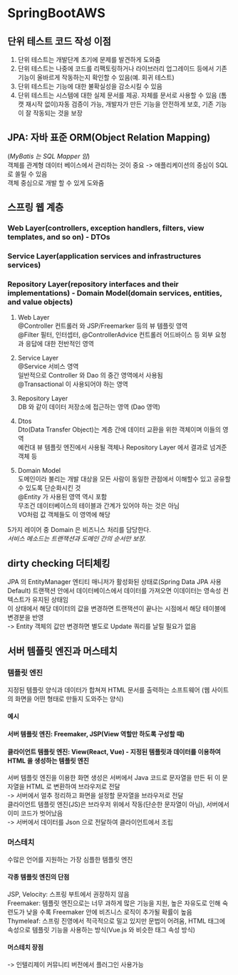 # SpringBootAWS

## 단위 테스트 코드 작성 이점
1. 단위 테스트는 개발단계 초기에 문제를 발견하게 도와줌
2. 단위 테스트는 나중에 코드를 리팩토링하거나 라이브러리 업그레이드 등에서 기존 기능이 올바르게 작동하는지 확인할 수 있음(예. 회귀 테스트)
3. 단위 테스트는 기능에 대한 불확실성을 감소시킬 수 있음
4. 단위 테스트는 시스템에 대한 실제 문서를 제공. 자체를 문서로 사용할 수 있음
(톰캣 재시작 없이)자동 검증이 가능, 개발자가 만든 기능을 안전하게 보호, 기존 기능이 잘 작동되는 것을 보장


## JPA: 자바 표준 ORM(Object Relation Mapping)
(*MyBatis 는 SQL Mapper 임*)    
객체를 관계형 데이터 베이스에서 관리하는 것이 중요 -> 애플리케이션의 중심이 SQL 로 쏠릴 수 있음   
객체 중심으로 개발 할 수 있게 도와줌    

## 스프링 웹 계층   
### Web Layer(controllers, exception handlers, filters, view templates, and so on) - DTOs   
### Service Layer(application services and infrastructures services)   
### Repository Layer(repository interfaces and their implementations) - Domain Model(domain services, entities, and value objects)   

1. Web Layer   
@Controller 컨트롤러 와 JSP/Freemarker 등의 뷰 템플릿 영역   
@Filter 필터, 인터셉터, @ControllerAdvice 컨트롤러 어드바이스 등 외부 요청과 응답에 대한 전반적인 영역   

2. Service Layer   
@Service 서비스 영역   
일반적으로 Controller 와 Dao 의 중간 영역에서 사용됨   
@Transactional 이 사용되어야 하는 영역   

3. Repository Layer   
DB 와 같이 데이터 저장소에 접근하는 영역 (Dao 영역)   

4. Dtos   
Dto(Data Transfer Object)는 계층 간에 데이터 교환을 위한 객체이며 이들의 영역   
예컨대 뷰 템플릿 엔진에서 사용될 객체나 Repository Layer 에서 결과로 넘겨준 객체 등   

5. Domain Model   
도메인이라 불리는 개발 대상을 모든 사람이 동일한 관점에서 이해할수 있고 공유할 수 있도록 단순화시킨 것   
@Entity 가 사용된 영역 역시 포함   
무조건 데이터베이스의 테이블과 간계가 있어야 하는 것은 아님   
VO처럼 값 객체들도 이 영역에 해당   

5가지 레이어 중 Domain 은 비즈니스 처리를 담당한다.  
*서비스 메소드는 트랜잭션과 도메인 간의 순서만 보장.*  

## dirty checking 더티체킹   
JPA 의 EntityManager 엔티티 매니저가 활성화된 상태로(Spring Data JPA 사용 Default) 트랜잭션 안에서 데이터베이스에서 데이터를 가져오면 이데이터는 영속성 컨텍스트가 유지된 상태임   
이 상태에서 해당 데이터의 값을 변경하면 트랜잭션이 끝나는 시점에서 해당 테이블에 변경분을 반영   
-> Entity 객체의 값만 변경하면 별도로 Update 쿼리를 날릴 필요가 없음   

## 서버 템플릿 엔진과 머스테치
### 템플릿 엔진
지정된 템플릿 양식과 데이터가 합쳐져 HTML 문서를 출력하는 소프트웨어
(웹 사이트의 화면을 어떤 형태로 만들지 도와주는 양식)
#### 예시
#### 서버 템플릿 엔진: Freemaker, JSP(View 역할만 하도록 구성할 때)
#### 클라이언트 템플릿 엔진: View(React, Vue) - 지정된 템플릿과 데이터를 이용하여 HTML 을 생성하는 템플릿 엔진

서버 템플릿 엔진을 이용한 화면 생성은 서버에서 Java 코드로 문자열을 만든 뒤 이 문자열을 HTML 로 변환하여 브라우저로 전달   
-> 서버에서 얼추 정리하고 화면을 설정할 문자열을 브라우저로 전달   
클라이언트 템플릿 엔진(JS)은 브라우저 위에서 작동(단순한 문자열이 아님), 서버에서 이미 코드가 벗어났음   
-> 서버에서 데이터를 Json 으로 전달하여 클라이언트에서 조립   

### 머스테치
수많은 언어를 지원하는 가장 심플한 템플릿 엔진

#### 각종 템플릿 엔진의 단점
JSP, Velocity: 스프링 부트에서 권장하지 않음   
Freemaker: 템플릿 엔진으로는 너무 과하게 많은 기능을 지원, 높은 자유도로 인해 숙련도가 낮을 수록 Freemaker 안에 비즈니스 로직이 추가될 확률이 높음   
Thymeleaf: 스프링 진영에서 적극적으로 밀고 있지만 문법이 어려움, HTML 태그에 속성으로 템플릿 기능을 사용하는 방식(Vue.js 와 비슷한 태그 속성 방식)   
#### 머스테치 장점   
-> 인텔리제이 커뮤니티 버전에서 플러그인 사용가능   
